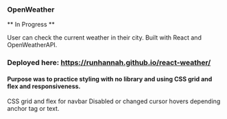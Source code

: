### OpenWeather

** In Progress **

User can check the current weather in their city. Built with React and OpenWeatherAPI.

### Deployed here: https://runhannah.github.io/react-weather/

#### Purpose was to practice styling with no library and using CSS grid and flex and responsiveness.

CSS grid and flex for navbar
Disabled or changed cursor hovers depending anchor tag or text.
